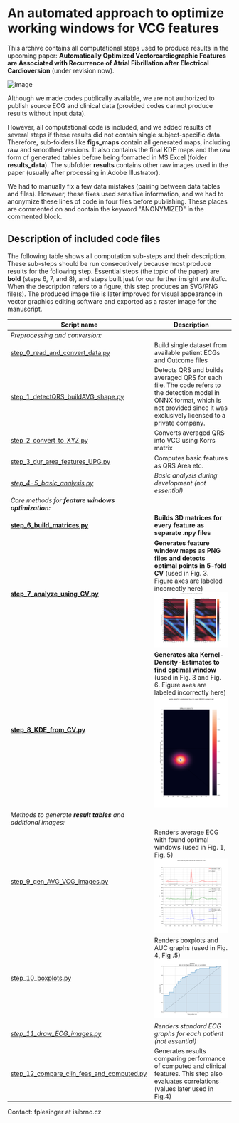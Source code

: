 # An automated approach to optimize working windows for VCG features 


This archive contains all computational steps used to produce results in the upcoming paper: 
**Automatically Optimized Vectorcardiographic Features are Associated with Recurrence of Atrial Fibrillation after Electrical Cardioversion** (under revision now).

![image](https://github.com/user-attachments/assets/d03da3ce-4c49-4d0b-8dce-74203af461d4)


Although we made codes publically available, we are not authorized to publish source ECG and clinical data (provided codes cannot produce results without input data).

However, all computational code is included, and we added results of several steps if these results did not contain single subject-specific data.
Therefore, sub-folders like **figs_maps** contain all generated maps, including raw and smoothed versions. 
It also contains the final KDE maps and the raw form of generated tables before being formatted in MS Excel (folder **results_data**).
The subfolder **results** contains other raw images used in the paper (usually after processing in Adobe Illustrator).

We had to manually fix a few data mistakes (pairing between data tables and files). However, these fixes used sensitive information, and we had to anonymize these lines of code in four files before publishing. These places are commented on and contain the keyword "ANONYMIZED" in the commented block.  

## Description of included code files

The following table shows all computation sub-steps and their description. These sub-steps should be run consecutively because most produce results
for the following step. Essential steps (the topic of the paper) are **bold** (steps 6, 7, and 8), and steps built just for our further insight are _italic_. 
When the description refers to a figure, this step produces an SVG/PNG file(s). The produced image file is later improved for visual appearance in vector graphics editing software and exported as a raster image for the manuscript.  

| Script name                                                                            | Description                                                                                                                                                                                                      |
|----------------------------------------------------------------------------------------|------------------------------------------------------------------------------------------------------------------------------------------------------------------------------------------------------------------|
| _Preprocessing and conversion:_                                                        |                                                                                                                                                                                                                  |
| [step_0_read_and_convert_data.py](step_0_read_and_convert_data.py)                     | Build single dataset from available patient ECGs and Outcome files                                                                                                                                               |
| [step_1_detectQRS_buildAVG_shape.py](step_1_detectQRS_buildAVG_shape.py)               | Detects QRS and builds averaged QRS for each file. The code refers to the detection model in ONNX format, which is not provided since it was exclusively licensed to a private company.                          | 
| [step_2_convert_to_XYZ.py](step_2_convert_to_XYZ.py)                                   | Converts averaged QRS into VCG using Korrs matrix                                                                                                                                                                |  
| [step_3_dur_area_features_UPG.py](step_3_dur_area_features_UPG.py)                     | Computes basic features as QRS Area etc.                                                                                                                                                                         |
| _[step_4-5_basic_analysis.py](step_4-5_basic_analysis.py)_                             | _Basic analysis during development (not essential)_                                                                                                                                                              |
| _Core methods for **feature windows optimization:**_                                   |                                                                                                                                                                                                                  |
| **[step_6_build_matrices.py](step_6_build_matrices.py)**                               | **Builds 3D matrices for every feature as separate .npy files**                                                                                                                                                  |
| **[step_7_analyze_using_CV.py](step_7_analyze_using_CV.py)**                           | **Generates feature window maps as PNG files and detects optimal points in 5-fold CV** (used in Fig. 3. Figure axes are labeled incorrectly here)  ![](CV_SMOOTH_dYMean_1_AUCData_85_cases_SMOOTH_median10.png) |
| **[step_8_KDE_from_CV.py](step_8_KDE_from_CV.py)**                                     | **Generates aka Kernel-Density-Estimates to find optimal window** (used in Fig. 3 and Fig. 6. Figure axes are labeled incorrectly here)  ![](KDE_dYMean.png)                                                     |
| _Methods to generate **result tables** and additional images:_                          |                                                                                                                                                                                                                  |
| [step_9_gen_AVG_VCG_images.py](step_9_gen_AVG_VCG_images.py)                           | Renders average ECG with found optimal windows (used in Fig. 1, Fig. 5)   ![](detail_Zsumf_84_cases.png)                                                                                                         |
| [step_10_boxplots.py](step_10_boxplots.py)                                             | Renders boxplots and AUC graphs (used in Fig. 4, Fig .5)   ![](AUC_dYMean.png)                                                                                                                                   |
| _[step_11_draw_ECG_images.py](step_11_draw_ECG_images.py)_                             | _Renders standard ECG graphs for each patient (not essential)_                                                                                                                                                   |
| [step_12_compare_clin_feas_and_computed.py](step_12_compare_clin_feas_and_computed.py) | Generates results comparing performance of computed and clinical features. This step also evaluates correlations (values later used in Fig.4)                                                                    |

Contact: fplesinger at isibrno.cz
